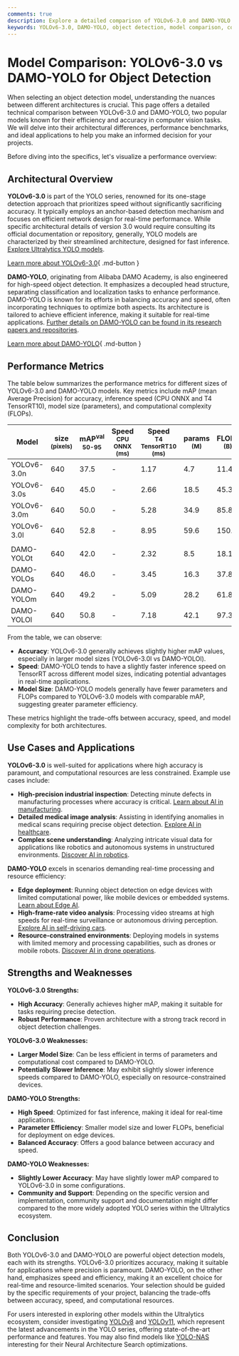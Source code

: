 ```yaml
---
comments: true
description: Explore a detailed comparison of YOLOv6-3.0 and DAMO-YOLO for object detection. Learn their strengths, weaknesses, benchmarks, and ideal applications.
keywords: YOLOv6-3.0, DAMO-YOLO, object detection, model comparison, computer vision, real-time AI, edge AI, accuracy, speed, inference, benchmarks
---
```


# Model Comparison: YOLOv6-3.0 vs DAMO-YOLO for Object Detection

When selecting an object detection model, understanding the nuances between different architectures is crucial. This page offers a detailed technical comparison between YOLOv6-3.0 and DAMO-YOLO, two popular models known for their efficiency and accuracy in computer vision tasks. We will delve into their architectural differences, performance benchmarks, and ideal applications to help you make an informed decision for your projects.

Before diving into the specifics, let's visualize a performance overview:

<script async src="https://cdn.jsdelivr.net/npm/chart.js@3.9.1/dist/chart.min.js"></script>
<script defer src="../../javascript/benchmark.js"></script>

<canvas id="modelComparisonChart" width="1024" height="400" active-models='["YOLOv6-3.0", "DAMO-YOLO"]'></canvas>

## Architectural Overview

**YOLOv6-3.0** is part of the YOLO series, renowned for its one-stage detection approach that prioritizes speed without significantly sacrificing accuracy. It typically employs an anchor-based detection mechanism and focuses on efficient network design for real-time performance. While specific architectural details of version 3.0 would require consulting its official documentation or repository, generally, YOLO models are characterized by their streamlined architecture, designed for fast inference. [Explore Ultralytics YOLO models](https://docs.ultralytics.com/models/).

[Learn more about YOLOv6-3.0](https://docs.ultralytics.com/models/yolov6/){ .md-button }

**DAMO-YOLO**, originating from Alibaba DAMO Academy, is also engineered for high-speed object detection. It emphasizes a decoupled head structure, separating classification and localization tasks to enhance performance. DAMO-YOLO is known for its efforts in balancing accuracy and speed, often incorporating techniques to optimize both aspects. Its architecture is tailored to achieve efficient inference, making it suitable for real-time applications. [Further details on DAMO-YOLO can be found in its research papers and repositories](https://github.com/tinyvision/DAMO-YOLO).

[Learn more about DAMO-YOLO](https://github.com/tinyvision/DAMO-YOLO){ .md-button }

## Performance Metrics

The table below summarizes the performance metrics for different sizes of YOLOv6-3.0 and DAMO-YOLO models. Key metrics include mAP (mean Average Precision) for accuracy, inference speed (CPU ONNX and T4 TensorRT10), model size (parameters), and computational complexity (FLOPs).

| Model       | size<br><sup>(pixels) | mAP<sup>val<br>50-95 | Speed<br><sup>CPU ONNX<br>(ms) | Speed<br><sup>T4 TensorRT10<br>(ms) | params<br><sup>(M) | FLOPs<br><sup>(B) |
| ----------- | --------------------- | -------------------- | ------------------------------ | ----------------------------------- | ------------------ | ----------------- |
| YOLOv6-3.0n | 640                   | 37.5                 | -                              | 1.17                                | 4.7                | 11.4              |
| YOLOv6-3.0s | 640                   | 45.0                 | -                              | 2.66                                | 18.5               | 45.3              |
| YOLOv6-3.0m | 640                   | 50.0                 | -                              | 5.28                                | 34.9               | 85.8              |
| YOLOv6-3.0l | 640                   | 52.8                 | -                              | 8.95                                | 59.6               | 150.7             |
|             |                       |                      |                                |                                     |                    |                   |
| DAMO-YOLOt  | 640                   | 42.0                 | -                              | 2.32                                | 8.5                | 18.1              |
| DAMO-YOLOs  | 640                   | 46.0                 | -                              | 3.45                                | 16.3               | 37.8              |
| DAMO-YOLOm  | 640                   | 49.2                 | -                              | 5.09                                | 28.2               | 61.8              |
| DAMO-YOLOl  | 640                   | 50.8                 | -                              | 7.18                                | 42.1               | 97.3              |

From the table, we can observe:

- **Accuracy**: YOLOv6-3.0 generally achieves slightly higher mAP values, especially in larger model sizes (YOLOv6-3.0l vs DAMO-YOLOl).
- **Speed**: DAMO-YOLO tends to have a slightly faster inference speed on TensorRT across different model sizes, indicating potential advantages in real-time applications.
- **Model Size**: DAMO-YOLO models generally have fewer parameters and FLOPs compared to YOLOv6-3.0 models with comparable mAP, suggesting greater parameter efficiency.

These metrics highlight the trade-offs between accuracy, speed, and model complexity for both architectures.

## Use Cases and Applications

**YOLOv6-3.0** is well-suited for applications where high accuracy is paramount, and computational resources are less constrained. Example use cases include:

- **High-precision industrial inspection**: Detecting minute defects in manufacturing processes where accuracy is critical. [Learn about AI in manufacturing](https://www.ultralytics.com/solutions/ai-in-manufacturing).
- **Detailed medical image analysis**: Assisting in identifying anomalies in medical scans requiring precise object detection. [Explore AI in healthcare](https://www.ultralytics.com/solutions/ai-in-healthcare).
- **Complex scene understanding**: Analyzing intricate visual data for applications like robotics and autonomous systems in unstructured environments. [Discover AI in robotics](https://www.ultralytics.com/glossary/robotics).

**DAMO-YOLO** excels in scenarios demanding real-time processing and resource efficiency:

- **Edge deployment**: Running object detection on edge devices with limited computational power, like mobile devices or embedded systems. [Learn about Edge AI](https://www.ultralytics.com/glossary/edge-ai).
- **High-frame-rate video analysis**: Processing video streams at high speeds for real-time surveillance or autonomous driving perception. [Explore AI in self-driving cars](https://www.ultralytics.com/solutions/ai-in-self-driving).
- **Resource-constrained environments**: Deploying models in systems with limited memory and processing capabilities, such as drones or mobile robots. [Discover AI in drone operations](https://www.ultralytics.com/blog/computer-vision-applications-ai-drone-uav-operations).

## Strengths and Weaknesses

**YOLOv6-3.0 Strengths:**

- **High Accuracy**: Generally achieves higher mAP, making it suitable for tasks requiring precise detection.
- **Robust Performance**: Proven architecture with a strong track record in object detection challenges.

**YOLOv6-3.0 Weaknesses:**

- **Larger Model Size**: Can be less efficient in terms of parameters and computational cost compared to DAMO-YOLO.
- **Potentially Slower Inference**: May exhibit slightly slower inference speeds compared to DAMO-YOLO, especially on resource-constrained devices.

**DAMO-YOLO Strengths:**

- **High Speed**: Optimized for fast inference, making it ideal for real-time applications.
- **Parameter Efficiency**: Smaller model size and lower FLOPs, beneficial for deployment on edge devices.
- **Balanced Accuracy**: Offers a good balance between accuracy and speed.

**DAMO-YOLO Weaknesses:**

- **Slightly Lower Accuracy**: May have slightly lower mAP compared to YOLOv6-3.0 in some configurations.
- **Community and Support**: Depending on the specific version and implementation, community support and documentation might differ compared to the more widely adopted YOLO series within the Ultralytics ecosystem.

## Conclusion

Both YOLOv6-3.0 and DAMO-YOLO are powerful object detection models, each with its strengths. YOLOv6-3.0 prioritizes accuracy, making it suitable for applications where precision is paramount. DAMO-YOLO, on the other hand, emphasizes speed and efficiency, making it an excellent choice for real-time and resource-limited scenarios. Your selection should be guided by the specific requirements of your project, balancing the trade-offs between accuracy, speed, and computational resources.

For users interested in exploring other models within the Ultralytics ecosystem, consider investigating [YOLOv8](https://www.ultralytics.com/yolo) and [YOLOv11](https://docs.ultralytics.com/models/yolo11/), which represent the latest advancements in the YOLO series, offering state-of-the-art performance and features. You may also find models like [YOLO-NAS](https://docs.ultralytics.com/models/yolo-nas/) interesting for their Neural Architecture Search optimizations.